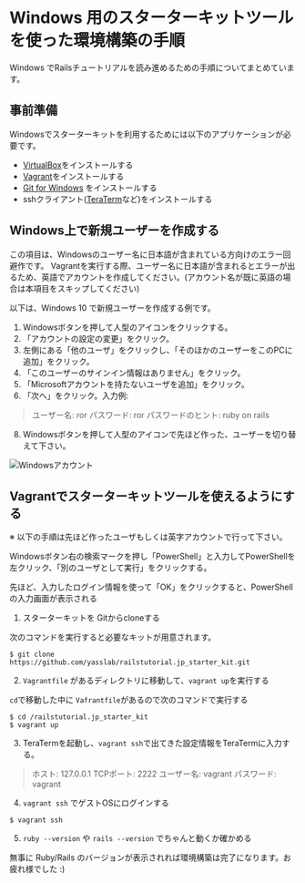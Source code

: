# Windows 用のスターターキットツールを使った環境構築の手順

Windows でRailsチュートリアルを読み進めるための手順についてまとめています。

## 事前準備

Windowsでスターターキットを利用するためには以下のアプリケーションが必要です。

- [VirtualBox](http://www.oracle.com/technetwork/server-storage/virtualbox/downloads/index.html?ssSourceSiteId=otnjp)をインストールする
- [Vagrant](https://www.vagrantup.com/downloads.html)をインストールする
- [Git for Windows](https://git-scm.com/download/win) をインストールする
- sshクライアント([TeraTerm](http://ttssh2.sourceforge.jp/)など)をインストールする


## Windows上で新規ユーザーを作成する

この項目は、Windowsのユーザー名に日本語が含まれている方向けのエラー回避作です。
Vagrantを実行する際、ユーザー名に日本語が含まれるとエラーが出るため、英語でアカウントを作成してください。(アカウント名が既に英語の場合は本項目をスキップしてください)

以下は、Windows 10 で新規ユーザーを作成する例です。

1.  Windowsボタンを押して人型のアイコンをクリックする。
2. 「アカウントの設定の変更」をクリック。
3.  左側にある「他のユーザ」をクリックし、「そのほかのユーザーをこのPCに追加」をクリック。
4. 「このユーザーのサインイン情報はありません」をクリック。
5. 「Microsoftアカウントを持たないユーザを追加」をクリック。
6.  「次へ」をクリック。入力例: 

> ユーザー名: ror
> パスワード: ror
> パスワードのヒント: ruby on rails

8.  Windowsボタンを押して人型のアイコンで先ほど作った、ユーザーを切り替えて下さい。

![Windowsアカウント](https://idobata.s3.amazonaws.com/uploads/attachment/image/952197/bc774979-cfb8-4e1e-b13f-39e03f2bd5e4/windows_ss.png)

## Vagrantでスターターキットツールを使えるようにする

※ 以下の手順は先ほど作ったユーザもしくは英字アカウントで行って下さい。

Windowsボタン右の検索マークを押し「PowerShell」と入力してPowerShellを左クリック、「別のユーザとして実行」をクリックする。

先ほど、入力したログイン情報を使って「OK」をクリックすると、PowerShellの入力画面が表示される

1. スターターキットを Gitからcloneする

次のコマンドを実行すると必要なキットが用意されます。

```
$ git clone https://github.com/yasslab/railstutorial.jp_starter_kit.git
```

2. `Vagrantfile` があるディレクトリに移動して、`vagrant up`を実行する

`cd`で移動した中に `Vafrantfile`があるので次のコマンドで実行する

```
$ cd /railstutorial.jp_starter_kit
$ vagrant up
```

3. TeraTermを起動し、`vagrant ssh`で出てきた設定情報をTeraTermに入力する。

> ホスト: 127.0.0.1
> TCPポート: 2222
> ユーザー名: vagrant
> パスワード: vagrant

4. `vagrant ssh` でゲストOSにログインする
```
$ vagrant ssh
```

5. `ruby --version` や `rails --version` でちゃんと動くか確かめる

無事に Ruby/Rails のバージョンが表示されれば環境構築は完了になります。お疲れ様でした :)
